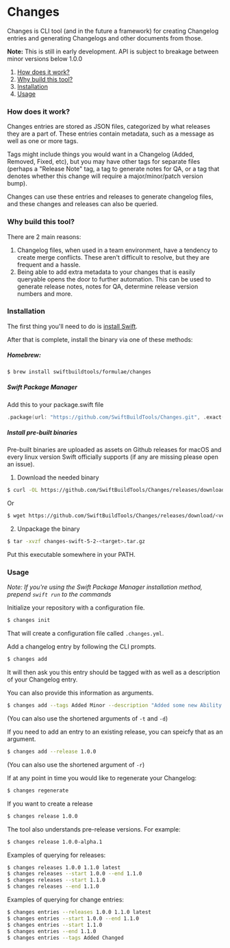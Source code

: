 # Changes

Changes is CLI tool (and in the future a framework) for creating Changelog entries and generating Changelogs and other documents from those.  

**Note:** This is still in early development. API is subject to breakage between minor versions below 1.0.0

1. [How does it work?](#how-does-it-work)
2. [Why build this tool?](#why-build-this-tool)
3. [Installation](#installation)
4. [Usage](#usage)

### How does it work? 

Changes entries are stored as JSON files, categorized by what releases they are a part of. These entries contain metadata, such as a message as well as one or more tags. 

Tags might include things you would want in a Changelog (Added, Removed, Fixed, etc), but you may have 
other tags for separate files (perhaps a "Release Note" tag, a tag to generate notes for QA, or a tag that denotes 
whether this change will require a major/minor/patch version bump). 

Changes can use these entries and releases to generate changelog files, and these changes and releases can also be queried.

### Why build this tool?

There are 2 main reasons:
1. Changelog files, when used in a team environment, have a tendency to create merge conflicts. These aren't difficult to resolve, but they are frequent and a hassle. 
2. Being able to add extra metadata to your changes that is easily queryable opens the door to further automation. This can be used to generate release notes, notes for QA, determine release version numbers and more. 

### Installation

The first thing you'll need to do is [install Swift](https://swift.org/download/#using-downloads).

After that is complete, install the binary via one of these methods:

##### Homebrew: 

```bash
$ brew install swiftbuildtools/formulae/changes
```

##### Swift Package Manager

Add this to your package.swift file
```swift
.package(url: "https://github.com/SwiftBuildTools/Changes.git", .exact("0.1.0"))
```

##### Install pre-built binaries

Pre-built binaries are uploaded as assets on Github releases for macOS and every linux version Swift officially 
supports (if any are missing please open an issue).

1. Download the needed binary

```bash
$ curl -OL https://github.com/SwiftBuildTools/Changes/releases/download/<version>/changes-swift-5-2-<target>.tar.gz
```

Or

```bash
$ wget https://github.com/SwiftBuildTools/Changes/releases/download/<version>/changes-swift-5-2-<target>.tar.gz
```

2. Unpackage the binary

```bash
$ tar -xvzf changes-swift-5-2-<target>.tar.gz 
```

Put this executable somewhere in your PATH.

### Usage

_Note: If you're using the Swift Package Manager installation method, prepend `swift run` to the commands_

Initialize your repository with a configuration file.
```bash
$ changes init
```

That will create a configuration file called `.changes.yml`. 

Add a changelog entry by following the CLI prompts.
```bash
$ changes add
```

It will then ask you this entry should be tagged with as well as a description of your Changelog entry.

You can also provide this information as arguments.
```bash
$ changes add --tags Added Minor --description "Added some new Ability!"
```
(You can also use the shortened arguments of `-t` and `-d`)

If you need to add an entry to an existing release, you can speicfy that as an argument.
```bash
$ changes add --release 1.0.0
```
(You can also use the shortened argument of `-r`)

If at any point in time you would like to regenerate your Changelog:
```bash
$ changes regenerate
```

If you want to create a release

```bash
$ changes release 1.0.0
```

The tool also understands pre-release versions. For example: 
```bash
$ changes release 1.0.0-alpha.1
```

Examples of querying for releases:

```bash
$ changes releases 1.0.0 1.1.0 latest
$ changes releases --start 1.0.0 --end 1.1.0
$ changes releases --start 1.1.0
$ changes releases --end 1.1.0
```

Examples of querying for change entries:

```bash
$ changes entries --releases 1.0.0 1.1.0 latest
$ changes entries --start 1.0.0 --end 1.1.0
$ changes entries --start 1.1.0
$ changes entries --end 1.1.0
$ changes entries --tags Added Changed
```